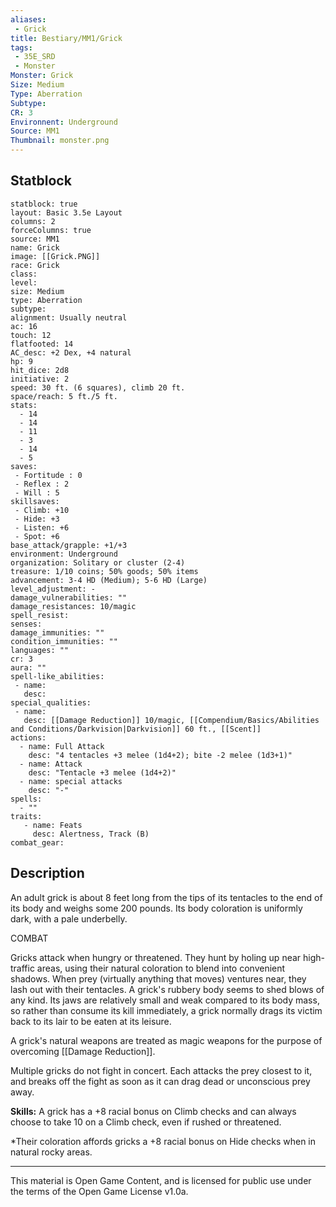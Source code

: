 ```yaml
---
aliases:
 - Grick
title: Bestiary/MM1/Grick
tags: 
 - 35E_SRD
 - Monster
Monster: Grick
Size: Medium
Type: Aberration
Subtype: 
CR: 3
Environnent: Underground
Source: MM1
Thumbnail: monster.png
---
```


## Statblock

```statblock
statblock: true
layout: Basic 3.5e Layout
columns: 2
forceColumns: true
source: MM1 
name: Grick
image: [[Grick.PNG]]
race: Grick
class: 
level: 
size: Medium
type: Aberration
subtype: 
alignment: Usually neutral
ac: 16
touch: 12
flatfooted: 14
AC_desc: +2 Dex, +4 natural
hp: 9
hit_dice: 2d8
initiative: 2
speed: 30 ft. (6 squares), climb 20 ft.
space/reach: 5 ft./5 ft.
stats:
  - 14
  - 14
  - 11
  - 3
  - 14
  - 5
saves:
 - Fortitude : 0
 - Reflex : 2
 - Will : 5
skillsaves:
 - Climb: +10
 - Hide: +3
 - Listen: +6
 - Spot: +6
base_attack/grapple: +1/+3
environment: Underground
organization: Solitary or cluster (2-4)
treasure: 1/10 coins; 50% goods; 50% items
advancement: 3-4 HD (Medium); 5-6 HD (Large)
level_adjustment: -
damage_vulnerabilities: ""
damage_resistances: 10/magic
spell_resist: 
senses: 
damage_immunities: ""
condition_immunities: ""
languages: ""
cr: 3
aura: ""
spell-like_abilities:
 - name: 
   desc: 
special_qualities:
 - name:
   desc: [[Damage Reduction]] 10/magic, [[Compendium/Basics/Abilities and Conditions/Darkvision|Darkvision]] 60 ft., [[Scent]]
actions:
  - name: Full Attack
    desc: "4 tentacles +3 melee (1d4+2); bite -2 melee (1d3+1)"
  - name: Attack
    desc: "Tentacle +3 melee (1d4+2)"
  - name: special attacks
    desc: "-"
spells:
  - ""
traits:
   - name: Feats
     desc: Alertness, Track (B)
combat_gear:  
```

## Description



An adult grick is about 8 feet long from the tips of its tentacles to the end of its body and weighs some 200 pounds. Its body coloration is uniformly dark, with a pale underbelly.

COMBAT

Gricks attack when hungry or threatened. They hunt by holing up near high-traffic areas, using their natural coloration to blend into convenient shadows. When prey (virtually anything that moves) ventures near, they lash out with their tentacles. A grick's rubbery body seems to shed blows of any kind. Its jaws are relatively small and weak compared to its body mass, so rather than consume its kill immediately, a grick normally drags its victim back to its lair to be eaten at its leisure.

A grick's natural weapons are treated as magic weapons for the purpose of overcoming [[Damage Reduction]].

Multiple gricks do not fight in concert. Each attacks the prey closest to it, and breaks off the fight as soon as it can drag dead or unconscious prey away.


**Skills:** A grick has a +8 racial bonus on Climb checks and can always choose to take 10 on a Climb check, even if rushed or threatened.

*Their coloration affords gricks a +8 racial bonus on Hide checks when in natural rocky areas.

---

This material is Open Game Content, and is licensed for public use under the terms of the Open Game License v1.0a.
